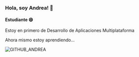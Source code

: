 ### Hola, soy Andrea! 👋
#### Estudiante 😄

Estoy en primero de Desarrollo de Aplicaciones Multiplataforma

Ahora mismo estoy aprendiendo...

![GITHUB_ANDREA](https://github.com/andrearodriguez7/andrearodriguez7/assets/145468931/0f53f619-bccc-4f8c-9118-2736e45814e6)


<!--
**andrearodriguez7/andrearodriguez7** is a ✨ _special_ ✨ repository because its `README.md` (this file) appears on your GitHub profile.

Here are some ideas to get you started:

- 🔭 I’m currently working on ...
- 🌱 I’m currently learning ...
- 👯 I’m looking to collaborate on ...
- 🤔 I’m looking for help with ...
- 💬 Ask me about ...
- 📫 How to reach me: ...
- 😄 Pronouns: ...
- ⚡ Fun fact: ...
-->
